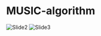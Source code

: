 # MUSIC-algorithm
![Slide2](https://github.com/AlirezaSakhtemanian/MUSIC-algorithm/assets/133151669/f87442dc-48f8-4ea4-9400-4ad91bb4f6ea)
![Slide3](https://github.com/AlirezaSakhtemanian/MUSIC-algorithm/assets/133151669/96c46e97-802b-436b-b411-e69ceb80847a)
